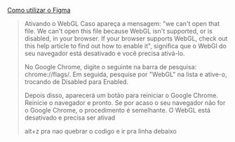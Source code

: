 [Como utilizar o Figma](https://cursos.alura.com.br/extra/alura-mais/como-front-end-utiliza-o-figma-c858)

> Ativando o WebGL
> Caso apareça a mensagem: "we can't open that file. We can't open this file because WebGL isn't supported, or is disabled, in your browser. If your browser supports WebGL,
> check out this help article to find out how to enable it", significa que o WebGl do seu navegador está desativado e você precisa ativá-lo.
> 
> No Google Chrome, digite o seguinte na barra de pesquisa: chrome://flags/. Em seguida, pesquise por "WebGL" na lista e ative-o, trocando de Disabled para Enabled.
>
> Depois disso, aparecerá um botão para reiniciar o Google Chrome. Reinicie o navegador e pronto.
Se por acaso o seu navegador não for o Google Chrome, o procedimento é semelhante. O WebGL está desativado e precisa ser ativad
>
> alt+z pra nao quebrar o codigo e ir pra linha debaixo
